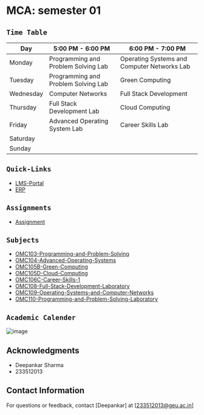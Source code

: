 # **MCA: semester 01**

## `Time Table`<br>

| Day       | 5:00 PM - 6:00 PM                   | 6:00 PM - 7:00 PM                           |
| --------- | ----------------------------------- | ------------------------------------------- |
| Monday    | Programming and Problem Solving Lab | Operating Systems and Computer Networks Lab |
| Tuesday   | Programming and Problem Solving Lab | Green Computing                             |
| Wednesday | Computer Networks                   | Full Stack Development                      |
| Thursday  | Full Stack Development Lab          | Cloud Computing                             |
| Friday    | Advanced Operating System Lab       | Career Skills Lab                           |
| Saturday  |                                     |                                             |
| Sunday    |                                     |                                             |


## `Quick-Links`<br>
- [LMS-Portal](https://lms.geuonline.com/d2l/login)
- [ERP](https://student.geu.ac.in/)

## `Assignments`<br>
- [Assignment](/Assignments/)




## `Subjects`<br>
- [OMC103-Programming-and-Problem-Solving]("OMC103%20Programming%20and%20Problem-Solving")
- [OMC104-Advanced-Operating-Systems]("OMC104%20Advanced%20Operating%20Systems")
- [OMC105B-Green-Computing]("OMC105B%20Green%20Computing")
- [OMC105D-Cloud-Computing]("OMC105D%20Cloud%20Computing")
- [OMC106C-Career-Skills-1]("OMC106C%20Career%20Skills%20-%2%201")
- [OMC108-Full-Stack-Development-Laboratory]("OMC108%20Full%20Stack%20Development%20Laboratory")
- [OMC109-Operating-Systems-and-Computer-Networks]("OMC109%20Operating%20Systems%20and%20Computer%20Networks")
- [OMC110-Programming-and-Problem-Solving-Laboratory]("OMC110%20Programming%20and%20Problem-Solving%20Laboratory")


## `Academic Calender`<br>

![image](https://github.com/ideepankarsharma2003/MCA/assets/74599435/ae9465df-2e5a-4096-9676-bd28399bb179)



## Acknowledgments
- Deepankar Sharma
- 233512013



## Contact Information
For questions or feedback, contact [Deepankar] at [233512013@geu.ac.in]